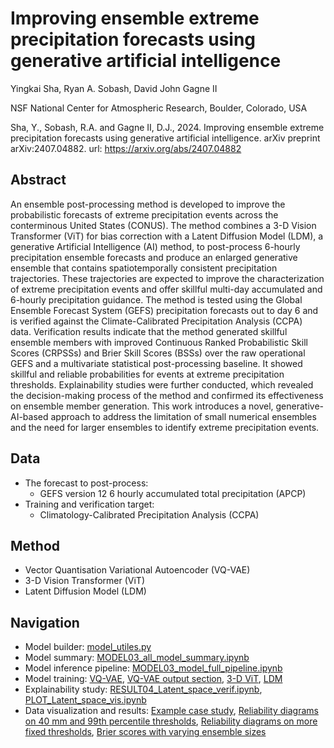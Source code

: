 # Improving ensemble extreme precipitation forecasts using generative artificial intelligence

Yingkai Sha, Ryan A. Sobash, David John Gagne II

NSF National Center for Atmospheric Research, Boulder, Colorado, USA

Sha, Y., Sobash, R.A. and Gagne II, D.J., 2024. Improving ensemble extreme precipitation forecasts using generative artificial intelligence. arXiv preprint arXiv:2407.04882. url: https://arxiv.org/abs/2407.04882

## Abstract

An ensemble post-processing method is developed to improve the probabilistic forecasts of extreme precipitation events across the conterminous United States (CONUS). The method combines a 3-D Vision Transformer (ViT) for bias correction with a Latent Diffusion Model (LDM), a generative Artificial Intelligence (AI) method, to post-process 6-hourly precipitation ensemble forecasts and produce an enlarged generative ensemble that contains spatiotemporally consistent precipitation trajectories. These trajectories are expected to improve the characterization of extreme precipitation events and offer skillful multi-day accumulated and 6-hourly precipitation guidance. The method is tested using the Global Ensemble Forecast System (GEFS) precipitation forecasts out to day 6 and is verified against the Climate-Calibrated Precipitation Analysis (CCPA) data. Verification results indicate that the method generated skillful ensemble members with improved Continuous Ranked Probabilistic Skill Scores (CRPSSs) and Brier Skill Scores (BSSs) over the raw operational GEFS and a multivariate statistical post-processing baseline. It showed skillful and reliable probabilities for events at extreme precipitation thresholds. Explainability studies were further conducted, which revealed the decision-making process of the method and confirmed its effectiveness on ensemble member generation. This work introduces a novel, generative-AI-based approach to address the limitation of small numerical ensembles and the need for larger ensembles to identify extreme precipitation events.

## Data
* The forecast to post-process:
  * GEFS version 12 6 hourly accumulated total precipitation (APCP)
* Training and verification target:
  * Climatology-Calibrated Precipitation Analysis (CCPA)

## Method
* Vector Quantisation Variational Autoencoder (VQ-VAE)
* 3-D Vision Transformer (ViT)
* Latent Diffusion Model (LDM)

## Navigation
* Model builder: [model_utiles.py](https://github.com/yingkaisha/ViT_Diffusion_GEFS/blob/main/libs/model_utils.py)
* Model summary: [MODEL03_all_model_summary.ipynb](https://github.com/yingkaisha/ViT_Diffusion_GEFS/blob/main/MODEL03_all_model_summary.ipynb)
* Model inference pipeline: [MODEL03_model_full_pipeline.ipynb](https://github.com/yingkaisha/ViT_Diffusion_GEFS/blob/main/MODEL03_model_full_pipeline.ipynb)
* Model training: [VQ-VAE](https://github.com/yingkaisha/ViT_Diffusion_GEFS/blob/main/MODEL00_VQ_VAE_main.ipynb), [VQ-VAE output section](https://github.com/yingkaisha/ViT_Diffusion_GEFS/blob/main/MODEL00_VQ_VAE_refine.ipynb), [3-D ViT](https://github.com/yingkaisha/ViT_Diffusion_GEFS/blob/main/MODEL01_ViT_48h_pretrain.ipynb), [LDM](https://github.com/yingkaisha/ViT_Diffusion_GEFS/blob/main/MODEL02_LDM_3d_main.ipynb)
* Explainability study: [RESULT04_Latent_space_verif.ipynb](https://github.com/yingkaisha/ViT_Diffusion_GEFS/blob/main/RESULT04_Latent_space_verif.ipynb), [PLOT_Latent_space_vis.ipynb](https://github.com/yingkaisha/ViT_Diffusion_GEFS/blob/main/PLOT_Latent_space_vis.ipynb)
* Data visualization and results: [Example case study](https://github.com/yingkaisha/ViT_Diffusion_GEFS/blob/main/PLOT_example.ipynb), [Reliability diagrams on 40 mm and 99th percentile thresholds](https://github.com/yingkaisha/ViT_Diffusion_GEFS/blob/main/PLOT_reliability_diagrams.ipynb), [Reliability diagrams on more fixed thresholds](https://github.com/yingkaisha/ViT_Diffusion_GEFS/blob/main/PLOT_reliability_diagrams_more_thres.ipynb), [Brier scores with varying ensemble sizes](https://github.com/yingkaisha/ViT_Diffusion_GEFS/blob/main/PLOT_BSS_ens_members.ipynb)

